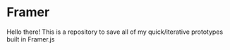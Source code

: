 Framer
==========

Hello there!
This is a repository to save all of my quick/iterative prototypes built in Framer.js